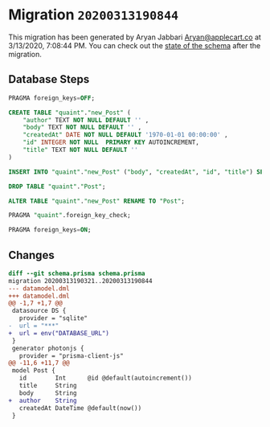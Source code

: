 # Migration `20200313190844`

This migration has been generated by Aryan Jabbari <Aryan@applecart.co> at 3/13/2020, 7:08:44 PM.
You can check out the [state of the schema](./schema.prisma) after the migration.

## Database Steps

```sql
PRAGMA foreign_keys=OFF;

CREATE TABLE "quaint"."new_Post" (
    "author" TEXT NOT NULL DEFAULT '' ,
    "body" TEXT NOT NULL DEFAULT '' ,
    "createdAt" DATE NOT NULL DEFAULT '1970-01-01 00:00:00' ,
    "id" INTEGER NOT NULL  PRIMARY KEY AUTOINCREMENT,
    "title" TEXT NOT NULL DEFAULT '' 
) 

INSERT INTO "quaint"."new_Post" ("body", "createdAt", "id", "title") SELECT "body", "createdAt", "id", "title" FROM "quaint"."Post"

DROP TABLE "quaint"."Post";

ALTER TABLE "quaint"."new_Post" RENAME TO "Post";

PRAGMA "quaint".foreign_key_check;

PRAGMA foreign_keys=ON;
```

## Changes

```diff
diff --git schema.prisma schema.prisma
migration 20200313190321..20200313190844
--- datamodel.dml
+++ datamodel.dml
@@ -1,7 +1,7 @@
 datasource DS {
   provider = "sqlite"
-  url = "***"
+  url = env("DATABASE_URL")
 }
 generator photonjs {
   provider = "prisma-client-js"
@@ -11,6 +11,7 @@
 model Post {
   id        Int      @id @default(autoincrement())
   title     String
   body      String
+  author    String
   createdAt DateTime @default(now())
 }
```


